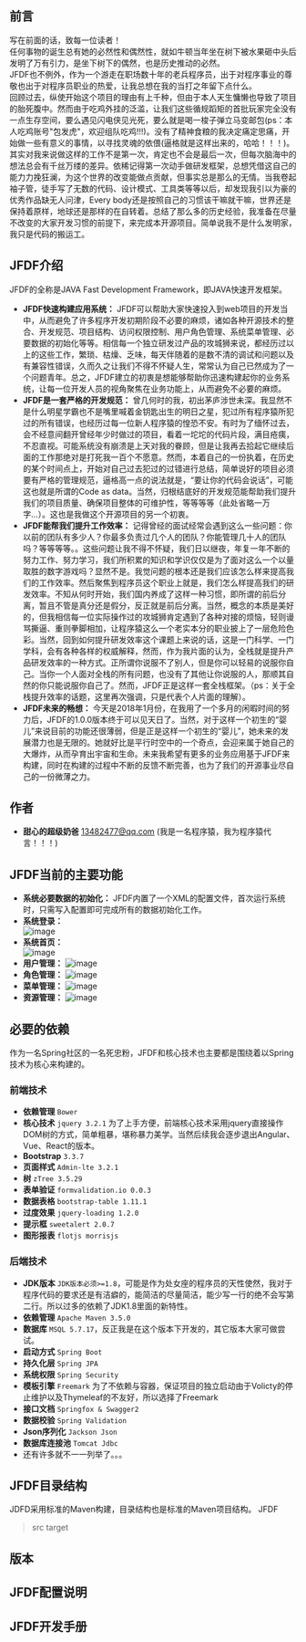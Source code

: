 ## 前言
写在前面的话，致每一位读者！<br>
任何事物的诞生总有她的必然性和偶然性，就如牛顿当年坐在树下被水果砸中头后发明了万有引力，是坐下树下的偶然，也是历史推动的必然。<br>
JFDF也不例外，作为一个游走在职场数十年的老兵程序员，出于对程序事业的尊敬也出于对程序员职业的热爱，让我总想在我的当打之年留下点什么。<br>
回顾过去，纵使开始这个项目的理由有上千种，但由于本人天生慵懒也导致了项目的胎死腹中。然而由于吃鸡外挂的泛滥，让我们这些循规蹈矩的首批玩家完全没有一点生存空间，要么遇见闪电侠见光死，要么就是喝一梭子弹立马变邮包(ps：本人吃鸡账号"包发虎"，欢迎组队吃鸡!!!)。没有了精神食粮的我决定痛定思痛，开始做一些有意义的事情，以寻找灵魂的依偎(逼格就是这样出来的，哈哈！！！)。<br>
其实对我来说做这样的工作不是第一次，肯定也不会是最后一次，但每次脑海中的想法总会有千丝万缕的差异。依稀记得第一次动手做研发框架，总想凭借这自己的能力力挽狂澜，为这个世界的改变能做点贡献，但事实总是那么的无情。当我卷起袖子管，徒手写了无数的代码、设计模式、工具类等等以后，却发现我引以为豪的优秀作品缺无人问津，Every body还是按照自己的习惯该干嘛就干嘛，世界还是保持着原样，地球还是那样的在自转着。总结了那么多的历史经验，我准备在尽量不改变的大家开发习惯的前提下，来完成本开源项目。简单说我不是什么发明家，我只是代码的搬运工。

## JFDF介绍
JFDF的全称是JAVA Fast Development Framework，即JAVA快速开发框架。<br>
* **JFDF快速构建应用系统：** JFDF可以帮助大家快速投入到web项目的开发当中，从而避免了许多程序开发初期阶段不必要的麻烦，诸如各种开源技术的整合、开发规范、项目结构、访问权限控制、用户角色管理、系统菜单管理、必要数据的初始化等等。相信每一个独立研发过产品的攻城狮来说，都经历过以上的这些工作，繁琐、枯燥、乏味，每天伴随着的是数不清的调试和问题以及有兼容性错误，久而久之让我们不得不怀疑人生，常常认为自己已然成为了一个问题青年。总之，JFDF建立的初衷是想能够帮助你迅速构建起你的业务系统，让每一位开发人员的视角聚焦在业务功能上，从而避免不必要的麻烦。
* **JFDF是一套严格的开发规范：** 曾几何时的我，初出茅庐涉世未深。我显然不是什么明星学霸也不是嘴里喊着金钥匙出生的明日之星，犯过所有程序猿所犯过的所有错误，也经历过每一位新人程序猿的惶恐不安。有时为了缅怀过去，会不经意间翻开曾经年少时做过的项目，看着一坨坨的代码片段，满目疮痍，不忍直视。可能系统没有崩溃是上天对我的眷顾，但是让我再去拾起它继续后面的工作那绝对是打死我一百个不愿意。然而，本着自己的一份执着，在历史的某个时间点上，开始对自己过去犯过的过错进行总结，简单说好的项目必须要有严格的管理规范，逼格高一点的说法就是，“要让你的代码会说话”，可能这也就是所谓的Code as data。当然，归根结底好的开发规范能帮助我们提升我们的项目质量、确保项目整体的可维护性，等等等等（此处省略一万字...）。这也是我做这个开源项目的另一个初衷。
* **JFDF能帮我们提升工作效率：** 记得曾经的面试经常会遇到这么一些问题：你以前的团队有多少人？你最多负责过几个人的团队？你能管理几十人的团队吗？等等等等。。这些问题让我不得不怀疑，我们日以继夜，年复一年不断的努力工作、努力学习，我们所积累的知识和学识仅仅是为了面对这么一个以量取胜的数字游戏吗？显然不是。我觉问题的根本还是我们应该怎么样来提高我们的工作效率。然后聚焦到程序员这个职业上就是，我们怎么样提高我们的研发效率。不知从何时开始，我们国内养成了这样一种习惯，即所谓的前后分离，暂且不管是真分还是假分，反正就是前后分离。当然，概念的本质是美好的，但我相信每一位实际操作过的攻城狮肯定遇到了各种对接的烦恼，轻则谩骂撕逼、重则拳脚相加，让程序猿这么一个老实本分的职业披上了一层危险色彩。当然，回到如何提升研发效率这个课题上来说的话，这是一门科学、一门学科，会有各种各样的权威解释，然而，作为我片面的认为，全栈就是提升产品研发效率的一种方式。正所谓你说服不了别人，但是你可以轻易的说服你自己。当你一个人面对全栈的所有问题，也没有了其他让你说服的人，那顺其自然的你只能说服你自己了。然而，JFDF正是这样一套全栈框架。（ps：关于全栈提升效率的话题，这里再次强调，只是代表个人片面的理解）。
* **JFDF未来的畅想：** 今天是2018年1月份，在我用了一个多月的闲暇时间的努力后，JFDF的1.0.0版本终于可以见天日了。当然，对于这样一个初生的“婴儿”来说目前的功能还很薄弱，但是正是这样一个初生的“婴儿”，她未来的发展潜力也是无限的。她就好比是平行时空中的一个奇点，会迎来属于她自己的大爆炸，从而孕育出宇宙和生命。未来我希望有更多的业务应用基于JFDF来构建，同时在构建的过程中不断的反馈不断完善，也为了我们的开源事业尽自己的一份微薄之力。
## 作者

* **甜心的超级奶爸** 13482477@qq.com (我是一名程序猿，我为程序猿代言！！！)
## JFDF当前的主要功能
* **系统必要数据的初始化：** JFDF内置了一个XML的配置文件，首次运行系统时，只需写入配置即可完成所有的数据初始化工作。
* **系统登录：**<br>
![image](https://github.com/13482477/JFDF/blob/master/screen/login.png)
* **系统首页：**<br>
![image](https://github.com/13482477/JFDF/blob/master/screen/index.png)
* **用户管理：**
![image](https://github.com/13482477/JFDF/blob/master/screen/user.png)
* **角色管理：**
![image](https://github.com/13482477/JFDF/blob/master/screen/role.png)
* **菜单管理：**
![image](https://github.com/13482477/JFDF/blob/master/screen/menu.png)
* **资源管理：**
![image](https://github.com/13482477/JFDF/blob/master/screen/resource.png)
## 必要的依赖
作为一名Spring社区的一名死忠粉，JFDF和核心技术也主要都是围绕着以Spring技术为核心来构建的。
### 前端技术
* **依赖管理** `Bower`
* **核心技术** `jquery 3.2.1` 为了上手方便，前端核心技术采用jquery直接操作DOM树的方式，简单粗暴，堪称暴力美学。当然后续我会逐步退出Angular、Vue、React的版本。
* **Bootstrap** `3.3.7`
* **页面样式** `Admin-lte 3.2.1`
* **树** `zTree 3.5.29`
* **表单验证** `formvalidation.io 0.0.3`
* **数据表格** `bootstrap-table 1.11.1`
* **过度效果** `jquery-loading 1.2.0`
* **提示框** `sweetalert 2.0.7`
* **图形报表** `flotjs morrisjs`

### 后端技术
* **JDK版本** `JDK版本必须>=1.8`，可能是作为处女座的程序员的天性使然，我对于程序代码的要求还是有洁癖的，能简洁的尽量简洁，能少写一行的绝不会写第二行。所以过多的依赖了JDK1.8里面的新特性。
* **依赖管理** `Apache Maven 3.5.0`
* **数据库** `MSQL 5.7.17`，反正我是在这个版本下开发的，其它版本大家可做尝试。
* **启动方式** `Spring Boot`
* **持久化层** `Spring JPA`
* **系统权限** `Spring Security`
* **模板引擎** `Freemark` 为了不依赖与容器，保证项目的独立启动由于Volicty的停止维护以及Thymeleaf的不友好，所以选择了Freemark
* **接口文档** `Springfox & Swagger2`
* **数据校验** `Spring Validation`
* **Json序列化** `Jackson Json`
* **数据库连接池** `Tomcat Jdbc`
* 还有许多就不一一列举了。。。
## JFDF目录结构
JDFD采用标准的Maven构建，目录结构也是标准的Maven项目结构。
JFDF
>src
>target



## 版本



## JFDF配置说明

## JFDF开发手册
